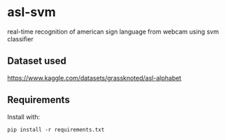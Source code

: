 
# asl-svm

real-time recognition of american sign language from webcam using svm classifier 


## Dataset used
https://www.kaggle.com/datasets/grassknoted/asl-alphabet
## Requirements
Install with:
```
pip install -r requirements.txt
```